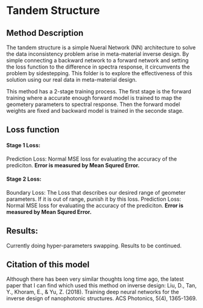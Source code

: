 # Tandem Structure

## Method Description
The tandem structure is a simple Nueral Network (NN) architecture to solve the data inconsistency problem arise in meta-material inverse design. By simple connecting a backward network to a forward network and setting the loss function to the difference in spectra response, it circumvents the problem by sidestepping. This folder is to explore the effectiveness of this solution using our real data in meta-material design.

This method has a 2-stage training process. The first stage is the forward training where a accurate enough forward model is trained to map the geometery parameters to spectral response. Then the forward model weights are fixed and backward model is trained in the seconde stage.

## Loss function
#### Stage 1 Loss:
Prediction Loss: Normal MSE loss for evaluating the accuracy of the prediciton. **Error is measured by Mean Squred Error.**
#### Stage 2 Loss:
Boundary Loss: The Loss that describes our desired range of geometer parameters. If it is out of range, punish it by this loss.
Prediction Loss: Normal MSE loss for evaluating the accuracy of the prediciton. **Error is measured by Mean Squred Error.**

## Results:
Currently doing hyper-parameters swapping. Results to be continued.

## Citation of this model
Although there has been very similar thoughts long time ago, the latest paper that I can find which used this method on inverse design:
Liu, D., Tan, Y., Khoram, E., & Yu, Z. (2018). Training deep neural networks for the inverse design of nanophotonic structures. ACS Photonics, 5(4), 1365-1369.
